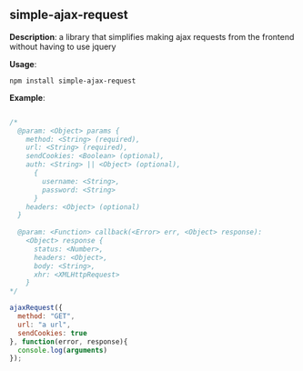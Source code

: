 ## simple-ajax-request

**Description**: a library that simplifies making ajax requests from the frontend without having to use jquery

**Usage**:
```
npm install simple-ajax-request
```

**Example**:
```javascript

/*
  @param: <Object> params {
    method: <String> (required),
    url: <String> (required),
    sendCookies: <Boolean> (optional),
    auth: <String> || <Object> (optional),
      {
        username: <String>,
        password: <String>
      }
    headers: <Object> (optional)
  }
  
  @param: <Function> callback(<Error> err, <Object> response):
    <Object> response {
      status: <Number>,
      headers: <Object>,
      body: <String>,
      xhr: <XMLHttpRequest>
    }
*/

ajaxRequest({
  method: "GET",
  url: "a url",
  sendCookies: true
}, function(error, response){
  console.log(arguments)
});

```
